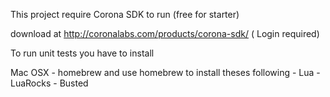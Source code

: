 This project require Corona SDK to run (free for starter)

download at http://coronalabs.com/products/corona-sdk/ ( Login required)

To run unit tests you have to install

Mac OSX
    - homebrew and use homebrew to install theses following
    - Lua
    - LuaRocks
    - Busted
